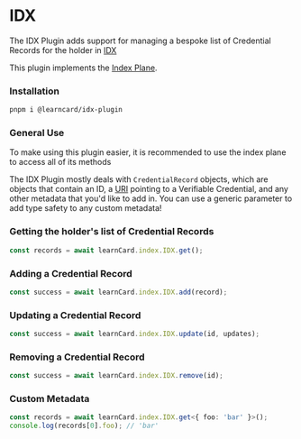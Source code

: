 # IDX

The IDX Plugin adds support for managing a bespoke list of Credential Records for the holder in [IDX](https://ceramic.network/)

This plugin implements the [Index Plane](../../control-planes/index.md).

### Installation

```bash
pnpm i @learncard/idx-plugin
```

### General Use

To make using this plugin easier, it is recommended to use the index plane to access all of its methods

The IDX Plugin mostly deals with `CredentialRecord` objects, which are objects that contain an ID, a [URI](../../uris.md) pointing to a Verifiable Credential, and any other metadata that you'd like to add in. You can use a generic parameter to add type safety to any custom metadata!

### Getting the holder's list of Credential Records

```typescript
const records = await learnCard.index.IDX.get();
```

### Adding a Credential Record

```typescript
const success = await learnCard.index.IDX.add(record);
```

### Updating a Credential Record

```typescript
const success = await learnCard.index.IDX.update(id, updates);
```

### Removing a Credential Record

```typescript
const success = await learnCard.index.IDX.remove(id);
```

### Custom Metadata

```typescript
const records = await learnCard.index.IDX.get<{ foo: 'bar' }>();
console.log(records[0].foo); // 'bar'
```
